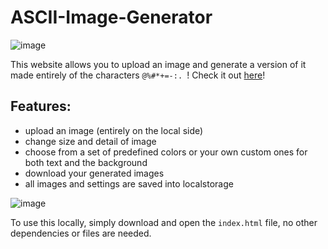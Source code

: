 # ASCII-Image-Generator

![image](https://github.com/user-attachments/assets/a73480a4-bc1d-40d4-85fa-ef026faea404)

This website allows you to upload an image and generate a version of it made entirely of the characters `@%#*+=-:. `!
Check it out [here](https://vracton.github.io/ascii-image-gen/)!

## Features:
- upload an image (entirely on the local side)
- change size and detail of image
- choose from a set of predefined colors or your own custom ones for both text and the background
- download your generated images
- all images and settings are saved into localstorage

![image](https://github.com/user-attachments/assets/578b015e-180f-46a9-9c2e-a36bb29c6802)

To use this locally, simply download and open the `index.html` file, no other dependencies or files are needed.
